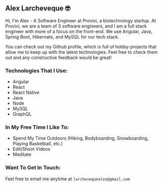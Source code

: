 ## Alex Larcheveque 🤓

Hi, I'm Alex - A Software Engineer at Provivi, a biotechnology startup. At Provivi, we are a team of 3 software engineers, and I am a full stack engineer with more of a focus on the front-end. We use Angular, Java, Spring Boot, Hibernate, and MySQL for our tech stack.

You can check out my Github profile, which is full of hobby-projects that allow me to keep up with the latest technologies. Feel free to check them out and any constructive feedback would be great! 

### Technologies That I Use:
- Angular
- React
- React Native
- Java
- Node
- MySQL
- GraphQL

### In My Free Time I Like To:
- Spend My Time Outdoors (Hiking, Bodyboarding, Snowboarding, Playing Basketball, etc.)
- Edit/Shoot Videos
- Meditate

### Want To Get In Touch:
Feel free to email me anytime at `larchevequealex@gmail.com`
